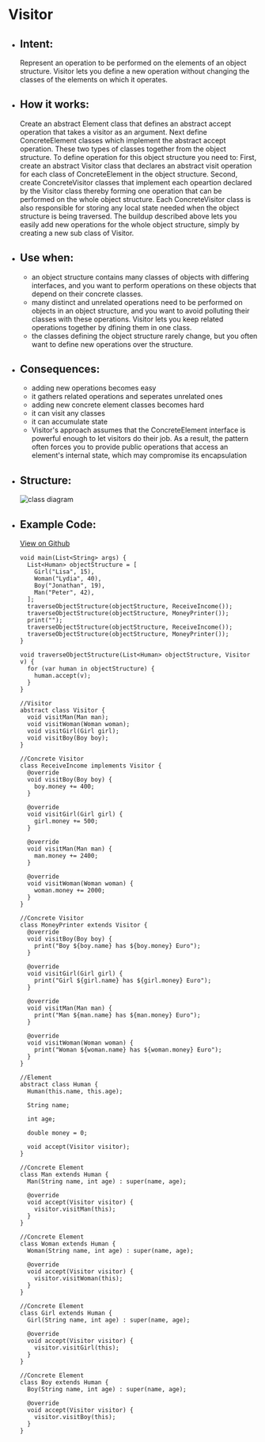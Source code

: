 # Visitor

- ## Intent:
  Represent an operation to be performed on the elements of an object structure. Visitor lets you define a new operation without changing the classes of the elements on which it operates.
  
- ## How it works:
  Create an abstract Element class that defines an abstract accept operation that takes a visitor as an argument. Next define ConcreteElement classes which implement the abstract accept operation. These two types of classes together from the object structure. To define operation for this object structure you need to: First, create an abstract Visitor class that declares an abstract visit operation for each class of ConcreteElement in the object structure. Second, create ConcreteVisitor classes that implement each opeartion declared by the Visitor class thereby forming one operation that can be performed on the whole object structure. Each ConcreteVisitor class is also responsible for storing any local state needed when the object structure is being traversed. The buildup described above lets you easily add new operations for the whole object structure, simply by creating a new sub class of Visitor.
  
- ## Use when:
  - an object structure contains many classes of objects with differing interfaces, and you want to perform operations on these objects that depend on their concrete classes.
  - many distinct and unrelated operations need to be performed on objects in an object structure, and you want to avoid polluting their classes with these operations. Visitor lets you keep related operations together by dfining them in one class.
  - the classes defining the object structure rarely change, but you often want to define new operations over the structure.

- ## Consequences:
  - adding new operations becomes easy
  - it gathers related operations and seperates unrelated ones
  - adding new concrete element classes becomes hard
  - it can visit any classes
  - it can accumulate state
  - Visitor's approach assumes that the ConcreteElement interface is powerful enough to let visitors do their job. As a result, the pattern often forces you to provide public operations that access an element's internal state, which may compromise its encapsulation
  

- ## Structure:
  ![class diagram](https://www.researchgate.net/profile/Jeremy-Gibbons/publication/221321664/figure/fig1/AS:647144079900683@1531302580930/The-VISITOR-design-pattern.png)

- ## Example Code:
  [View on Github](https://github.com/TheUltimateOptimist/Design-Patterns/blob/master/Visitor/visitor_example.dart)

  ```
  void main(List<String> args) {
    List<Human> objectStructure = [
      Girl("Lisa", 15),
      Woman("Lydia", 40),
      Boy("Jonathan", 19),
      Man("Peter", 42),
    ];
    traverseObjectStructure(objectStructure, ReceiveIncome());
    traverseObjectStructure(objectStructure, MoneyPrinter());
    print("");
    traverseObjectStructure(objectStructure, ReceiveIncome());
    traverseObjectStructure(objectStructure, MoneyPrinter());
  }

  void traverseObjectStructure(List<Human> objectStructure, Visitor v) {
    for (var human in objectStructure) {
      human.accept(v);
    }
  }

  //Visitor
  abstract class Visitor {
    void visitMan(Man man);
    void visitWoman(Woman woman);
    void visitGirl(Girl girl);
    void visitBoy(Boy boy);
  }

  //Concrete Visitor
  class ReceiveIncome implements Visitor {
    @override
    void visitBoy(Boy boy) {
      boy.money += 400;
    }

    @override
    void visitGirl(Girl girl) {
      girl.money += 500;
    }

    @override
    void visitMan(Man man) {
      man.money += 2400;
    }

    @override
    void visitWoman(Woman woman) {
      woman.money += 2000;
    }
  }

  //Concrete Visitor
  class MoneyPrinter extends Visitor {
    @override
    void visitBoy(Boy boy) {
      print("Boy ${boy.name} has ${boy.money} Euro");
    }

    @override
    void visitGirl(Girl girl) {
      print("Girl ${girl.name} has ${girl.money} Euro");
    }

    @override
    void visitMan(Man man) {
      print("Man ${man.name} has ${man.money} Euro");
    }

    @override
    void visitWoman(Woman woman) {
      print("Woman ${woman.name} has ${woman.money} Euro");
    }
  }

  //Element
  abstract class Human {
    Human(this.name, this.age);

    String name;

    int age;

    double money = 0;

    void accept(Visitor visitor);
  }

  //Concrete Element
  class Man extends Human {
    Man(String name, int age) : super(name, age);

    @override
    void accept(Visitor visitor) {
      visitor.visitMan(this);
    }
  }

  //Concrete Element
  class Woman extends Human {
    Woman(String name, int age) : super(name, age);

    @override
    void accept(Visitor visitor) {
      visitor.visitWoman(this);
    }
  }

  //Concrete Element
  class Girl extends Human {
    Girl(String name, int age) : super(name, age);

    @override
    void accept(Visitor visitor) {
      visitor.visitGirl(this);
    }
  }

  //Concrete Element
  class Boy extends Human {
    Boy(String name, int age) : super(name, age);

    @override
    void accept(Visitor visitor) {
      visitor.visitBoy(this);
    }
  }
  ```